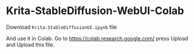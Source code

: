 # Krita-StableDiffusion-WebUI-Colab

Download `Krita-StableDiffusionUI.ipynb` file

And use it in Colab. Go to https://colab.research.google.com/ press Upload and Upload this file.
